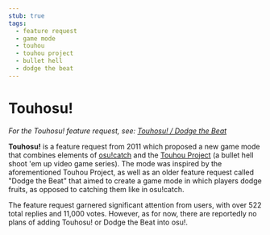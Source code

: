 ```yaml
---
stub: true
tags:
  - feature request
  - game mode
  - touhou
  - touhou project
  - bullet hell
  - dodge the beat
---
```


# Touhosu!

*For the Touhosu! feature request, see: [Touhosu! / Dodge the Beat](https://osu.ppy.sh/community/forums/topics/19307)*

**Touhosu!** is a feature request from 2011 which proposed a new game mode that combines elements of [osu!catch](/wiki/Game_mode/osu!catch) and the [Touhou Project](https://en.wikipedia.org/wiki/Touhou_Project) (a bullet hell shoot 'em up video game series). The mode was inspired by the aforementioned Touhou Project, as well as an older feature request called "Dodge the Beat" that aimed to create a game mode in which players dodge fruits, as opposed to catching them like in osu!catch.

The feature request garnered significant attention from users, with over 522 total replies and 11,000 votes. However, as for now, there are reportedly no plans of adding Touhosu! or Dodge the Beat into osu!.
